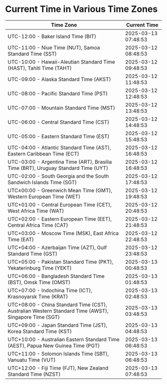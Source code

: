 # Current Time in Various Time Zones

| Time Zone | Current Time |
|-----------|--------------|
| UTC-12:00 - Baker Island Time (BIT) | 2025-03-13 07:48:53 |
| UTC-11:00 - Niue Time (NUT), Samoa Standard Time (SST) | 2025-03-12 08:48:53 |
| UTC-10:00 - Hawaii-Aleutian Standard Time (HAST), Tahiti Time (TAHT) | 2025-03-12 09:48:53 |
| UTC-09:00 - Alaska Standard Time (AKST) | 2025-03-12 11:48:53 |
| UTC-08:00 - Pacific Standard Time (PST) | 2025-03-12 12:48:53 |
| UTC-07:00 - Mountain Standard Time (MST) | 2025-03-12 13:48:53 |
| UTC-06:00 - Central Standard Time (CST) | 2025-03-12 14:48:53 |
| UTC-05:00 - Eastern Standard Time (EST) | 2025-03-12 15:48:53 |
| UTC-04:00 - Atlantic Standard Time (AST), Eastern Caribbean Time (ECT) | 2025-03-12 16:48:53 |
| UTC-03:00 - Argentina Time (ART), Brasília Time (BRT), Uruguay Standard Time (UYT) | 2025-03-12 16:48:53 |
| UTC-02:00 - South Georgia and the South Sandwich Islands Time (SGT) | 2025-03-12 17:48:53 |
| UTC±00:00 - Greenwich Mean Time (GMT), Western European Time (WET) | 2025-03-12 19:48:53 |
| UTC+01:00 - Central European Time (CET), West Africa Time (WAT) | 2025-03-12 20:48:53 |
| UTC+02:00 - Eastern European Time (EET), Central Africa Time (CAT) | 2025-03-12 21:48:53 |
| UTC+03:00 - Moscow Time (MSK), East Africa Time (EAT) | 2025-03-12 22:48:53 |
| UTC+04:00 - Azerbaijan Time (AZT), Gulf Standard Time (GST) | 2025-03-12 23:48:53 |
| UTC+05:00 - Pakistan Standard Time (PKT), Yekaterinburg Time (YEKT) | 2025-03-13 00:48:53 |
| UTC+06:00 - Bangladesh Standard Time (BST), Omsk Time (OMST) | 2025-03-13 01:48:53 |
| UTC+07:00 - Indochina Time (ICT), Krasnoyarsk Time (KRAT) | 2025-03-13 02:48:53 |
| UTC+08:00 - China Standard Time (CST), Australian Western Standard Time (AWST), Singapore Time (SGT) | 2025-03-13 03:48:53 |
| UTC+09:00 - Japan Standard Time (JST), Korea Standard Time (KST) | 2025-03-13 04:48:53 |
| UTC+10:00 - Australian Eastern Standard Time (AEST), Papua New Guinea Time (PGT) | 2025-03-13 06:48:53 |
| UTC+11:00 - Solomon Islands Time (SBT), Vanuatu Time (VUT) | 2025-03-13 06:48:53 |
| UTC+12:00 - Fiji Time (FJT), New Zealand Standard Time (NZST) | 2025-03-13 07:48:53 |
